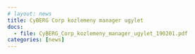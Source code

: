 ```yaml
---
# layout: news
title: CyBERG Corp kozlemeny manager ugylet
docs:
  - file: CyBERG_Corp_kozlemeny_manager_ugylet_190201.pdf
categories: [news]
---
```

